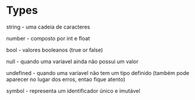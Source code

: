 # Types

string - uma cadeia de caracteres

number - composto por int e float

bool - valores booleanos (true or false)

null - quando uma variavel ainda não possui um valor

undefined - quando uma variavel não tem um tipo definido (também pode aparecer no lugar dos erros, entao fique atento)

symbol - representa um identificador único e imutável
